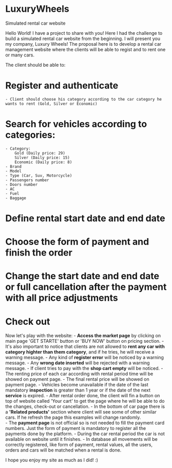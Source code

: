 # LuxuryWheels

Simulated rental car website

Hello World!
I have a project to share with you!
Here I had the challenge to build a simulated rental car website from the beginning. I will present you my company, Luxury Wheels!
The proposal here is to develop a rental car management website where the clients will be able to regist and to rent one or many cars.

The client should be able to:

# Register and authenticate
    - Client should choose his category according to the car category he wants to rent (Gold, Silver or Economic)

# Search for vehicles according to categories:
    - Category:
        Gold (Daily price: 29)
        Silver (Daily price: 15)
        Economic (Daily price: 8)
    - Brand
    - Model
    - Type (Car, Suv, Motorcycle)
    - Passengers number
    - Doors number
    - AC
    - Fuel
    - Baggage

# Define rental start date and end date
# Choose the form of payment and finish the order
# Change the start date and end date or full cancellation after the payment with all price adjustments
# Check out

Now let's play with the website:
    - **Access the market page** by clicking on main page 'GET STARTE' button or 'BUY NOW' button on pricing section.
    - It's also important to notice that clients are not allowed to **rent any car with category highter than them category**, and if he tries, he will receive a warning message.
    - Any kind of **register error** will be noticed by a warning message.
    - Any **wrong date inserted** will be rejected with a warning message.
    - If client tries to pay with the **shop cart empty** will be noticed.
    - The renting price of each car according with rental period time will be showed on payment page.
    - The final rental price will be showed on payment page.
    - Vehicles become unavailable if the date of the last mandatory **inspection** is greater than 1 year or if the date of the next **service** is expired.
    - After rental order done, the client will fin a button on top of website called 'Your cart' to get the page where he will be able to do the changes, check-out or cancellation.
    - In the bottom of car page there is a **'Related products'** section where client will see some of other similar cars. If he refresh the page this examples will change randomly.  
    - The **payment page** is not official so is not needed to fill the payment card numbers. Just the form of payment is mandatory to register all the payments done by the platform.
    - During the car rental period the car is not available on website until it finishes.
    - In database all movements will be correctly registered, like form of payment, rental values, all the users, orders and cars will be matched when a rental is done.

I hope you enjoy my site as much as I did! :)
